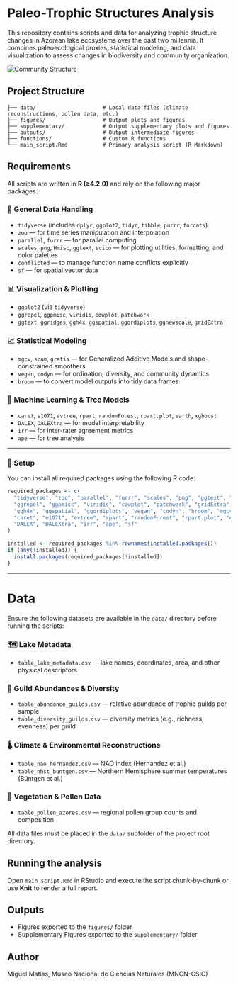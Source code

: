 # Paleo-Trophic Structures Analysis

This repository contains scripts and data for analyzing trophic structure changes in Azorean lake ecosystems over the past two millennia. It combines paleoecological proxies, statistical modeling, and data visualization to assess changes in biodiversity and community organization.

![Community Structure](figures/FIGURE_2_composite_figure.png)

## Project Structure

```
├── data/                     # Local data files (climate reconstructions, pollen data, etc.)
├── figures/                  # Output plots and figures
├── supplementary/            # Output supplementary plots and figures
├── outputs/                  # Output intermediate figures 
├── functions/                # Custom R functions
└── main_script.Rmd           # Primary analysis script (R Markdown)
```

## Requirements

All scripts are written in **R (≥4.2.0)** and rely on the following major packages:

### 🧰 General Data Handling
- `tidyverse` (includes `dplyr`, `ggplot2`, `tidyr`, `tibble`, `purrr`, `forcats`)
- `zoo` — for time series manipulation and interpolation
- `parallel`, `furrr` — for parallel computing
- `scales`, `png`, `Hmisc`, `ggtext`, `scico` — for plotting utilities, formatting, and color palettes
- `conflicted` — to manage function name conflicts explicitly
- `sf` — for spatial vector data

### 📊 Visualization & Plotting
- `ggplot2` (via `tidyverse`)
- `ggrepel`, `ggpmisc`, `viridis`, `cowplot`, `patchwork`
- `ggtext`, `ggridges`, `ggh4x`, `ggspatial`, `ggordiplots`, `ggnewscale`, `gridExtra`

### 📈 Statistical Modeling
- `mgcv`, `scam`, `gratia` — for Generalized Additive Models and shape-constrained smoothers
- `vegan`, `codyn` — for ordination, diversity, and community dynamics
- `broom` — to convert model outputs into tidy data frames

### 🤖 Machine Learning & Tree Models
- `caret`, `e1071`, `evtree`, `rpart`, `randomForest`, `rpart.plot`, `earth`, `xgboost`
- `DALEX`, `DALEXtra` — for model interpretability
- `irr` — for inter-rater agreement metrics
- `ape` — for tree analysis

---

### 🔧 Setup

You can install all required packages using the following R code:

```r
required_packages <- c(
  "tidyverse", "zoo", "parallel", "furrr", "scales", "png", "ggtext", "Hmisc", "scico", "conflicted",
  "ggrepel", "ggpmisc", "viridis", "cowplot", "patchwork", "gridExtra", "ggnewscale", "ggridges",
  "ggh4x", "ggspatial", "ggordiplots", "vegan", "codyn", "broom", "mgcv", "scam", "gratia",
  "caret", "e1071", "evtree", "rpart", "randomForest", "rpart.plot", "earth", "xgboost",
  "DALEX", "DALEXtra", "irr", "ape", "sf"
)

installed <- required_packages %in% rownames(installed.packages())
if (any(!installed)) {
  install.packages(required_packages[!installed])
}

```
---

# Data

Ensure the following datasets are available in the `data/` directory before running the scripts:

### 🗺 Lake Metadata
- `table_lake_metadata.csv` — lake names, coordinates, area, and other physical descriptors

### 🌿 Guild Abundances & Diversity
- `table_abundance_guilds.csv` — relative abundance of trophic guilds per sample
- `table_diversity_guilds.csv` — diversity metrics (e.g., richness, evenness) per guild

### 🌡 Climate & Environmental Reconstructions
- `table_nao_hernandez.csv` — NAO index (Hernandez et al.)
- `table_nhst_buntgen.csv` — Northern Hemisphere summer temperatures (Büntgen et al.)

### 🍃 Vegetation & Pollen Data
- `table_pollen_azores.csv` — regional pollen group counts and composition

All data files must be placed in the `data/` subfolder of the project root directory.

## Running the analysis

Open `main_script.Rmd` in RStudio and execute the script chunk-by-chunk or use **Knit** to render a full report.

## Outputs

- Figures exported to the `figures/` folder
- Supplementary Figures exported to the `supplementary/` folder

## Author

Miguel Matias, Museo Nacional de Ciencias Naturales (MNCN-CSIC)
